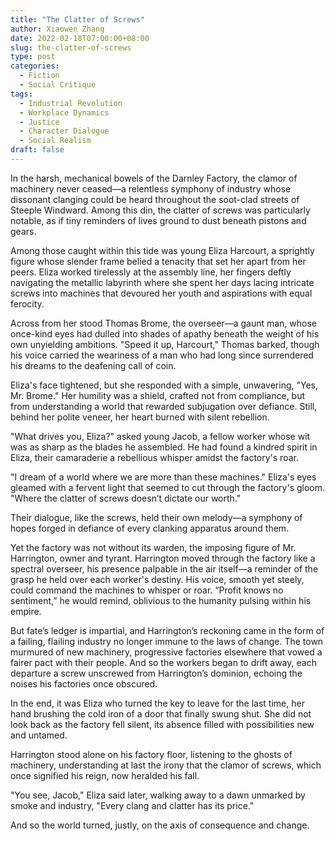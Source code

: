 ```yaml
---
title: "The Clatter of Screws"
author: Xiaowen Zhang
date: 2022-02-18T07:00:00+08:00
slug: the-clatter-of-screws
type: post
categories:
  - Fiction
  - Social Critique
tags:
  - Industrial Revolution
  - Workplace Dynamics
  - Justice
  - Character Dialogue
  - Social Realism
draft: false
---
```


In the harsh, mechanical bowels of the Darnley Factory, the clamor of machinery never ceased—a relentless symphony of industry whose dissonant clanging could be heard throughout the soot-clad streets of Steeple Windward. Among this din, the clatter of screws was particularly notable, as if tiny reminders of lives ground to dust beneath pistons and gears.

Among those caught within this tide was young Eliza Harcourt, a sprightly figure whose slender frame belied a tenacity that set her apart from her peers. Eliza worked tirelessly at the assembly line, her fingers deftly navigating the metallic labyrinth where she spent her days lacing intricate screws into machines that devoured her youth and aspirations with equal ferocity.

Across from her stood Thomas Brome, the overseer—a gaunt man, whose once-kind eyes had dulled into shades of apathy beneath the weight of his own unyielding ambitions. "Speed it up, Harcourt," Thomas barked, though his voice carried the weariness of a man who had long since surrendered his dreams to the deafening call of coin.

Eliza's face tightened, but she responded with a simple, unwavering, "Yes, Mr. Brome." Her humility was a shield, crafted not from compliance, but from understanding a world that rewarded subjugation over defiance. Still, behind her polite veneer, her heart burned with silent rebellion.

"What drives you, Eliza?" asked young Jacob, a fellow worker whose wit was as sharp as the blades he assembled. He had found a kindred spirit in Eliza, their camaraderie a rebellious whisper amidst the factory's roar.

"I dream of a world where we are more than these machines." Eliza's eyes gleamed with a fervent light that seemed to cut through the factory's gloom. "Where the clatter of screws doesn’t dictate our worth."

Their dialogue, like the screws, held their own melody—a symphony of hopes forged in defiance of every clanking apparatus around them.

Yet the factory was not without its warden, the imposing figure of Mr. Harrington, owner and tyrant. Harrington moved through the factory like a spectral overseer, his presence palpable in the air itself—a reminder of the grasp he held over each worker's destiny. His voice, smooth yet steely, could command the machines to whisper or roar. “Profit knows no sentiment,” he would remind, oblivious to the humanity pulsing within his empire.

But fate’s ledger is impartial, and Harrington’s reckoning came in the form of a failing, flailing industry no longer immune to the laws of change. The town murmured of new machinery, progressive factories elsewhere that vowed a fairer pact with their people. And so the workers began to drift away, each departure a screw unscrewed from Harrington’s dominion, echoing the noises his factories once obscured.

In the end, it was Eliza who turned the key to leave for the last time, her hand brushing the cold iron of a door that finally swung shut. She did not look back as the factory fell silent, its absence filled with possibilities new and untamed.

Harrington stood alone on his factory floor, listening to the ghosts of machinery, understanding at last the irony that the clamor of screws, which once signified his reign, now heralded his fall.

"You see, Jacob," Eliza said later, walking away to a dawn unmarked by smoke and industry, "Every clang and clatter has its price."

And so the world turned, justly, on the axis of consequence and change.